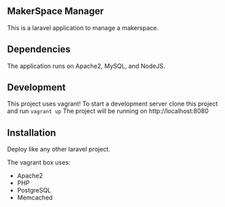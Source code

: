 ## MakerSpace Manager

This is a laravel application to manage a makerspace.

## Dependencies

The application runs on Apache2, MySQL, and NodeJS. 

## Development

This project uses vagrant! To start a development server clone this project and run `vagrant up`
The project will be running on http://localhost:8080

## Installation 

Deploy like any other laravel project.

The vagrant box uses:
 * Apache2
 * PHP
 * PostgreSQL
 * Memcached